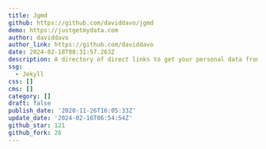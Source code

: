 ```yaml
---
title: Jgmd
github: https://github.com/daviddavo/jgmd
demo: https://justgetmydata.com
author: daviddavo
author_link: https://github.com/daviddavo
date: 2024-02-18T08:31:57.263Z
description: A directory of direct links to get your personal data from web services.
ssg:
  - Jekyll
css: []
cms: []
category: []
draft: false
publish_date: '2020-11-26T16:05:33Z'
update_date: '2024-02-16T06:54:54Z'
github_star: 121
github_fork: 26
---
```

